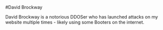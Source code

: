 #David Brockway

David Brockway is a notorious DDOSer who has launched attacks on my website multiple times - likely using some Booters on the internet.

